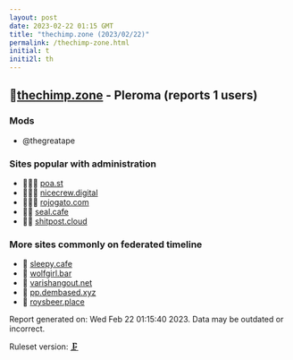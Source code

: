 ```yaml
---
layout: post
date: 2023-02-22 01:15 GMT
title: "thechimp.zone (2023/02/22)"
permalink: /thechimp-zone.html
initial: t
initi2l: th
---
```


## 🦝[thechimp.zone](https://thechimp.zone) - Pleroma (reports 1 users)

### Mods
 * @thegreatape

### Sites popular with administration

* 🦝🧸💉 [poa.st](/poa-st.html)
* 🦝🧸💉 [nicecrew.digital](/nicecrew-digital.html)
* 🦝🧸💉 [rojogato.com](/rojogato-com.html)
* 🦝💉 [seal.cafe](/seal-cafe.html)
* 🦝🧸 [shitpost.cloud](/shitpost-cloud.html)

### More sites commonly on federated timeline

* 🦝 [sleepy.cafe](/sleepy-cafe.html)
* 🦝 [wolfgirl.bar](/wolfgirl-bar.html)
* 🦝 [varishangout.net](/varishangout-net.html)
* 🐘 [pp.dembased.xyz](/pp-dembased-xyz.html)
* 🦝 [roysbeer.place](/roysbeer-place.html)

Report generated on: Wed Feb 22 01:15:40 2023. Data may be outdated or incorrect.

Ruleset version: [🗜](/version-clamp)
